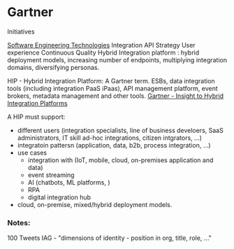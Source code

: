 # Gartner

Initiatives

[Software Engineering Technologies](https://www.gartner.com/explore/initiatives/overview/10518)
Integration
API Strategy
User experience
Continuous Quality
Hybrid Integration platform : hybrid deployment models, increasing number of endpoints, multiplying integration domains, diversifying personas.

HIP - Hybrid Integration Platform: A Gartner term.  ESBs, data integration tools (including integration PaaS iPaas), API management platform, event brokers, metadata management  and other tools. [Gartner - Insight to Hybrid Integration Platforms](https://www.gartner.com/document/code/373481?ref=authbody&refval=3979317)

A HIP must support:
- different users (integration specialists, line of business develoers, SaaS administrators, IT skill ad-hoc integrations, citizen intgrators, ...)
- integratoin pattersn (application, data, b2b, process integration, ...)
- use cases
  - integration with (IoT, mobile, cloud, on-premises application and data)
  - event streaming
  - AI (chatbots, ML platforms, )
  - RPA
  - digital integration hub  
- cloud, on-premise, mixed/hybrid deployment models.




### Notes:
100 Tweets IAG - "dimensions of identity - position in org, title, role, ..."
